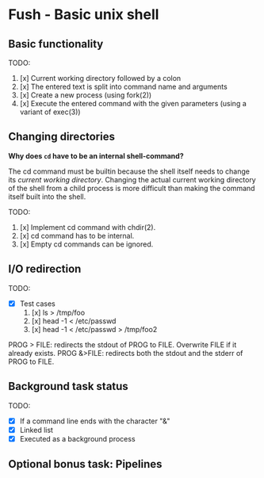 # Fush - Basic unix shell

## Basic functionality

TODO:

1. [x] Current working directory followed by a colon
2. [x] The entered text is split into command name and arguments
3. [x] Create a new process (using fork(2))
4. [x] Execute the entered command with the given parameters (using a variant of exec(3))

## Changing directories

**Why does `cd` have to be an internal shell-command?**

The cd command must be builtin because the shell itself needs to change its _current working directory_. Changing the actual current working directory of the shell from a child process is more difficult than making the command itself built into the shell.

TODO:

1. [x] Implement cd command with chdir(2).
2. [x] cd command has to be internal.
3. [x] Empty cd commands can be ignored.

## I/O redirection

TODO:

- [x] Test cases
  1. [x] ls > /tmp/foo
  2. [x] head -1 < /etc/passwd
  3. [x] head -1 < /etc/passwd > /tmp/foo2

PROG > FILE: redirects the stdout of PROG to FILE. Overwrite FILE if it already exists.
PROG &>FILE: redirects both the stdout and the stderr of PROG to FILE.

## Background task status

TODO:

- [x] If a command line ends with the character "&"
- [x] Linked list
- [x] Executed as a background process

## Optional bonus task: Pipelines
